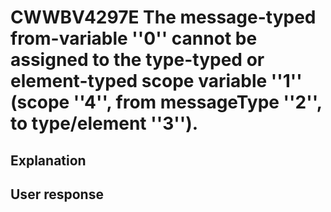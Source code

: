 # CWWBV4297E The message-typed from-variable ''0'' cannot be assigned to the type-typed or element-typed scope variable ''1'' (scope ''4'', from messageType ''2'', to type/element ''3'').

## Explanation

## User response